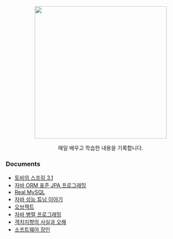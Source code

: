 <div align="center"><img src="https://www.notion.so/image/https%3A%2F%2Fs3-us-west-2.amazonaws.com%2Fsecure.notion-static.com%2F00fd32e6-53cc-4f0f-8373-2276856cfbac%2FToday_I_Learned_(10).png?table=block&id=3280808b-2de4-41a4-b555-1495609847e1&width=3580&userId=&cache=v2" height="350px">
<p> 매일 배우고 학습한 내용을 기록합니다. </p>
</div>



### Documents

* [토비의 스프링 3.1]()
* [자바 ORM 표준 JPA 프로그래밍]()
* [Real MySQL]()
* [자바 성능 튜닝 이야기]()
* [오브젝트]()
* [자바 병렬 프로그래밍]()
* [객치지향의 사실과 오해]()
* [소프트웨어 장인]()
